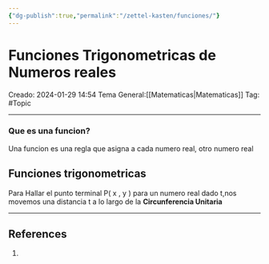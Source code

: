 ```yaml
---
{"dg-publish":true,"permalink":"/zettel-kasten/funciones/"}
---
```



# Funciones Trigonometricas de Numeros reales
Creado: 2024-01-29 14:54
Tema General:[[Matematicas\|Matematicas]]
Tag: #Topic


___
### Que es una funcion?

 Una funcion es una regla que asigna a cada numero real, otro numero real


## Funciones trigonometricas

<style> .container {font-family: sans-serif; text-align: center;} .button-wrapper button {z-index: 1;height: 40px; width: 100px; margin: 10px;padding: 5px;} .excalidraw .App-menu_top .buttonList { display: flex;} .excalidraw-wrapper { height: 800px; margin: 50px; position: relative;} :root[dir="ltr"] .excalidraw .layer-ui__wrapper .zen-mode-transition.App-menu_bottom--transition-left {transform: none;} </style><script src="https://cdn.jsdelivr.net/npm/react@17/umd/react.production.min.js"></script><script src="https://cdn.jsdelivr.net/npm/react-dom@17/umd/react-dom.production.min.js"></script><script type="text/javascript" src="https://cdn.jsdelivr.net/npm/@excalidraw/excalidraw@0/dist/excalidraw.production.min.js"></script><div id="Dibujo_Plano_Cartesianoexcalidraw.md1"></div><script>(function(){const InitialData={"type":"excalidraw","version":2,"source":"https://github.com/zsviczian/obsidian-excalidraw-plugin/releases/tag/1.9.24","elements":[{"type":"line","version":96,"versionNonce":222935666,"isDeleted":false,"id":"hQ-iH6MQ6k-PFwEZC4Xjh","fillStyle":"hachure","strokeWidth":1,"strokeStyle":"solid","roughness":1,"opacity":100,"angle":0,"x":-3.7370872497558594,"y":-188.65048217773438,"strokeColor":"#1e1e1e","backgroundColor":"transparent","width":2.19085693359375,"height":425.0327453613281,"seed":309581554,"groupIds":[],"frameId":null,"roundness":{"type":2},"boundElements":[],"updated":1706558292602,"link":null,"locked":false,"startBinding":null,"endBinding":null,"lastCommittedPoint":null,"startArrowhead":null,"endArrowhead":null,"points":[[0,0],[2.19085693359375,425.0327453613281]]},{"type":"line","version":121,"versionNonce":286973358,"isDeleted":false,"id":"6o_WyrWUwCzXMyQNx8g36","fillStyle":"hachure","strokeWidth":1,"strokeStyle":"solid","roughness":1,"opacity":100,"angle":0,"x":-216.9837303161621,"y":23.13555908203125,"strokeColor":"#1e1e1e","backgroundColor":"transparent","width":441.0992431640625,"height":2.190887451171875,"seed":287542318,"groupIds":[],"frameId":null,"roundness":{"type":2},"boundElements":[],"updated":1706558292602,"link":null,"locked":false,"startBinding":null,"endBinding":null,"lastCommittedPoint":null,"startArrowhead":null,"endArrowhead":null,"points":[[0,0],[441.0992431640625,2.190887451171875]]},{"type":"ellipse","version":163,"versionNonce":1699905198,"isDeleted":false,"id":"nAAZr0stSxpAcgJP0Dvyd","fillStyle":"hachure","strokeWidth":1,"strokeStyle":"solid","roughness":1,"opacity":100,"angle":0,"x":-127.15725326538086,"y":-112.69964599609375,"strokeColor":"#1e1e1e","backgroundColor":"transparent","width":257.064453125,"height":267.28863525390625,"seed":888096242,"groupIds":[],"frameId":null,"roundness":{"type":2},"boundElements":[],"updated":1706558297317,"link":null,"locked":false},{"type":"freedraw","version":45,"versionNonce":2094489134,"isDeleted":false,"id":"1d9Jg3kHmDn0g92foG3H0","fillStyle":"hachure","strokeWidth":0.5,"strokeStyle":"solid","roughness":1,"opacity":100,"angle":0,"x":129.90719985961914,"y":19.48406982421875,"strokeColor":"#1e1e1e","backgroundColor":"transparent","width":4.38177490234375,"height":17.527130126953125,"seed":1314186930,"groupIds":[],"frameId":null,"roundness":null,"boundElements":[],"updated":1706558301846,"link":null,"locked":false,"points":[[0,0],[0,2.190887451171875],[-0.73028564453125,2.92120361328125],[-1.4605712890625,4.381805419921875],[-1.4605712890625,5.842376708984375],[-1.4605712890625,7.302978515625],[-1.4605712890625,9.493865966796875],[-1.4605712890625,10.9544677734375],[-1.4605712890625,11.68475341796875],[-1.4605712890625,12.415069580078125],[-1.4605712890625,13.145355224609375],[-1.4605712890625,13.875640869140625],[-0.73028564453125,13.145355224609375],[-0.73028564453125,11.68475341796875],[-0.73028564453125,10.224151611328125],[0,8.03326416015625],[0.73028564453125,5.112091064453125],[0.73028564453125,4.381805419921875],[0.73028564453125,2.92120361328125],[0.73028564453125,2.190887451171875],[0.73028564453125,0.730316162109375],[0.73028564453125,0],[0.73028564453125,-0.73028564453125],[0.73028564453125,0],[0.73028564453125,2.190887451171875],[0.73028564453125,3.6514892578125],[0.73028564453125,6.57269287109375],[0.73028564453125,9.493865966796875],[0.73028564453125,10.9544677734375],[0.73028564453125,12.415069580078125],[0.73028564453125,14.60595703125],[0.73028564453125,16.0665283203125],[0.73028564453125,16.796844482421875],[1.46063232421875,16.796844482421875],[2.19091796875,14.60595703125],[2.19091796875,12.415069580078125],[2.92120361328125,10.224151611328125],[2.92120361328125,8.03326416015625],[2.92120361328125,4.381805419921875],[2.92120361328125,2.190887451171875],[2.92120361328125,0.730316162109375],[2.92120361328125,0],[0,0]],"lastCommittedPoint":null,"simulatePressure":true,"pressures":[]},{"type":"freedraw","version":34,"versionNonce":883946158,"isDeleted":false,"id":"m18o8DD_yCeYz9Cu3o0oX","fillStyle":"hachure","strokeWidth":0.5,"strokeStyle":"solid","roughness":1,"opacity":100,"angle":0,"x":-13.23092269897461,"y":-115.62081909179688,"strokeColor":"#1e1e1e","backgroundColor":"transparent","width":17.527099609375,"height":4.381805419921875,"seed":938745202,"groupIds":[],"frameId":null,"roundness":null,"boundElements":[],"updated":1706558302864,"link":null,"locked":false,"points":[[0,0],[0,0.730316162109375],[0.73028564453125,0.730316162109375],[2.19085693359375,0.730316162109375],[3.6514892578125,0.730316162109375],[4.38177490234375,0.730316162109375],[6.5726318359375,1.460601806640625],[9.49383544921875,1.460601806640625],[11.6846923828125,1.460601806640625],[13.8756103515625,2.190887451171875],[16.0665283203125,2.190887451171875],[16.79681396484375,2.190887451171875],[17.527099609375,2.92120361328125],[16.0665283203125,3.6514892578125],[14.60595703125,3.6514892578125],[13.14532470703125,3.6514892578125],[10.9544677734375,4.381805419921875],[9.49383544921875,4.381805419921875],[5.84234619140625,4.381805419921875],[5.112060546875,4.381805419921875],[3.6514892578125,4.381805419921875],[2.921142578125,4.381805419921875],[1.4605712890625,4.381805419921875],[2.19085693359375,3.6514892578125],[3.6514892578125,3.6514892578125],[6.5726318359375,3.6514892578125],[9.49383544921875,3.6514892578125],[10.22412109375,3.6514892578125],[13.8756103515625,3.6514892578125],[15.336181640625,3.6514892578125],[16.0665283203125,3.6514892578125],[16.79681396484375,3.6514892578125],[16.79681396484375,3.6514892578125]],"lastCommittedPoint":null,"simulatePressure":true,"pressures":[]},{"type":"freedraw","version":39,"versionNonce":2133797486,"isDeleted":false,"id":"DVruZyKOeeRo9rO2HP62z","fillStyle":"hachure","strokeWidth":0.5,"strokeStyle":"solid","roughness":1,"opacity":100,"angle":0,"x":-128.61782455444336,"y":18.02349853515625,"strokeColor":"#1e1e1e","backgroundColor":"transparent","width":5.112060546875,"height":16.79681396484375,"seed":546480370,"groupIds":[],"frameId":null,"roundness":null,"boundElements":[],"updated":1706558304207,"link":null,"locked":false,"points":[[0,0],[0,1.4605712890625],[0,2.190887451171875],[0,5.112060546875],[0,5.842376708984375],[0,7.302947998046875],[0,8.7635498046875],[0,10.954437255859375],[0,12.4150390625],[0,13.14532470703125],[0,13.875640869140625],[0,12.4150390625],[0.73028564453125,10.954437255859375],[0.73028564453125,9.49383544921875],[0.73028564453125,8.03326416015625],[0.73028564453125,2.921173095703125],[0.73028564453125,2.190887451171875],[0.73028564453125,-0.730316162109375],[0.73028564453125,-1.460601806640625],[0.73028564453125,-2.190887451171875],[0.73028564453125,-1.460601806640625],[0.73028564453125,0.73028564453125],[0.73028564453125,3.651458740234375],[1.4605712890625,7.302947998046875],[2.19091796875,10.224151611328125],[2.19091796875,11.684722900390625],[4.38177490234375,14.605926513671875],[5.112060546875,13.875640869140625],[5.112060546875,12.4150390625],[5.112060546875,10.224151611328125],[5.112060546875,6.572662353515625],[5.112060546875,2.921173095703125],[5.112060546875,2.190887451171875],[5.112060546875,-0.730316162109375],[5.112060546875,-1.460601806640625],[5.112060546875,-2.190887451171875],[0,0]],"lastCommittedPoint":null,"simulatePressure":true,"pressures":[]},{"type":"freedraw","version":39,"versionNonce":1354734126,"isDeleted":false,"id":"D0wz6ejQ90JsRjs4EYYIi","fillStyle":"hachure","strokeWidth":0.5,"strokeStyle":"solid","roughness":1,"opacity":100,"angle":0,"x":-11.77035140991211,"y":154.5889892578125,"strokeColor":"#1e1e1e","backgroundColor":"transparent","width":14.60595703125,"height":3.65142822265625,"seed":1332034866,"groupIds":[],"frameId":null,"roundness":null,"boundElements":[],"updated":1706558305242,"link":null,"locked":false,"points":[[0,0],[1.4605712890625,0],[2.92120361328125,0],[3.6514892578125,0],[4.38177490234375,0],[5.112060546875,0],[5.8424072265625,0],[8.03326416015625,0],[10.22412109375,-0.73028564453125],[11.68475341796875,-0.73028564453125],[13.1453857421875,-0.73028564453125],[13.8756103515625,-0.73028564453125],[13.1453857421875,-0.73028564453125],[10.9544677734375,-0.73028564453125],[8.7635498046875,-0.73028564453125],[7.302978515625,-0.73028564453125],[5.8424072265625,-0.73028564453125],[4.38177490234375,-0.73028564453125],[3.6514892578125,-0.73028564453125],[2.92120361328125,-0.73028564453125],[2.92120361328125,0],[4.38177490234375,0],[6.57269287109375,0],[8.03326416015625,0],[9.493896484375,0],[11.68475341796875,0],[12.4150390625,0],[13.8756103515625,0],[14.60595703125,0],[14.60595703125,0.73028564453125],[13.1453857421875,0.73028564453125],[12.4150390625,0.73028564453125],[10.9544677734375,0.73028564453125],[8.7635498046875,1.46063232421875],[8.03326416015625,2.19085693359375],[7.302978515625,2.921142578125],[0,0]],"lastCommittedPoint":null,"simulatePressure":true,"pressures":[]},{"type":"freedraw","version":30,"versionNonce":569406894,"isDeleted":false,"id":"JRoP5a6BVHwepBjaulqxH","fillStyle":"hachure","strokeWidth":0.5,"strokeStyle":"solid","roughness":1,"opacity":100,"angle":0,"x":135.74960708618164,"y":42.123291015625,"strokeColor":"#1e1e1e","backgroundColor":"transparent","width":7.30291748046875,"height":16.79681396484375,"seed":384639346,"groupIds":[],"frameId":null,"roundness":null,"boundElements":[],"updated":1706558306477,"link":null,"locked":false,"points":[[0,0],[0,0.73028564453125],[0,1.4605712890625],[0,2.190887451171875],[0.73028564453125,2.190887451171875],[1.4605712890625,2.190887451171875],[2.921142578125,2.190887451171875],[3.6514892578125,2.190887451171875],[4.38177490234375,1.4605712890625],[5.112060546875,1.4605712890625],[5.112060546875,0.73028564453125],[5.112060546875,0],[5.84234619140625,-1.460601806640625],[5.84234619140625,-2.190887451171875],[5.84234619140625,-2.92120361328125],[5.84234619140625,-3.6514892578125],[5.84234619140625,-2.92120361328125],[5.84234619140625,-2.190887451171875],[5.84234619140625,-0.730316162109375],[5.84234619140625,0.73028564453125],[5.84234619140625,1.4605712890625],[5.84234619140625,2.921173095703125],[5.84234619140625,4.38177490234375],[6.5726318359375,8.03326416015625],[6.5726318359375,9.49383544921875],[7.30291748046875,10.224151611328125],[7.30291748046875,12.4150390625],[7.30291748046875,13.14532470703125],[7.30291748046875,13.14532470703125]],"lastCommittedPoint":null,"simulatePressure":true,"pressures":[]},{"type":"freedraw","version":14,"versionNonce":826494254,"isDeleted":false,"id":"zH-T-URpwMIg2CVQ64Q1_","fillStyle":"hachure","strokeWidth":0.5,"strokeStyle":"solid","roughness":1,"opacity":100,"angle":0,"x":135.01926040649414,"y":54.538330078125,"strokeColor":"#1e1e1e","backgroundColor":"transparent","width":16.796875,"height":3.6514892578125,"seed":1638018546,"groupIds":[],"frameId":null,"roundness":null,"boundElements":[],"updated":1706558306754,"link":null,"locked":false,"points":[[0,0],[0.7303466796875,0],[2.19091796875,0],[4.3818359375,0],[5.8424072265625,0],[8.03326416015625,0],[9.493896484375,-0.730316162109375],[13.1453857421875,-1.460601806640625],[15.33624267578125,-2.190887451171875],[15.33624267578125,-2.92120361328125],[16.796875,-2.92120361328125],[16.796875,-3.6514892578125],[16.796875,-3.6514892578125]],"lastCommittedPoint":null,"simulatePressure":true,"pressures":[]},{"type":"freedraw","version":14,"versionNonce":891225262,"isDeleted":false,"id":"4sDBHrF3S_eHqJeUu_anE","fillStyle":"hachure","strokeWidth":0.5,"strokeStyle":"solid","roughness":1,"opacity":100,"angle":0,"x":-20.53390121459961,"y":-132.41763305664062,"strokeColor":"#1e1e1e","backgroundColor":"transparent","width":2.19085693359375,"height":12.4150390625,"seed":675970674,"groupIds":[],"frameId":null,"roundness":null,"boundElements":[],"updated":1706558308214,"link":null,"locked":false,"points":[[0,0],[0,2.190887451171875],[0.73028564453125,2.92120361328125],[1.4605712890625,5.112060546875],[1.4605712890625,7.302947998046875],[1.4605712890625,8.7635498046875],[1.4605712890625,10.22418212890625],[1.4605712890625,10.954437255859375],[1.4605712890625,11.68475341796875],[1.4605712890625,12.4150390625],[2.19085693359375,11.68475341796875],[2.19085693359375,10.22418212890625],[2.19085693359375,10.22418212890625]],"lastCommittedPoint":null,"simulatePressure":true,"pressures":[]},{"type":"freedraw","version":36,"versionNonce":1046480302,"isDeleted":false,"id":"VvqD8xgbIX2uz-Tc7YiQC","fillStyle":"hachure","strokeWidth":0.5,"strokeStyle":"solid","roughness":1,"opacity":100,"angle":0,"x":-26.37630844116211,"y":-130.95703125,"strokeColor":"#1e1e1e","backgroundColor":"transparent","width":18.2574462890625,"height":16.79681396484375,"seed":1883500274,"groupIds":[],"frameId":null,"roundness":null,"boundElements":[],"updated":1706558309166,"link":null,"locked":false,"points":[[0,0],[0,-0.730316162109375],[0.73028564453125,-1.460601806640625],[1.46063232421875,-2.190887451171875],[2.19097900390625,-2.190887451171875],[2.92120361328125,-2.92120361328125],[3.6514892578125,-4.381805419921875],[4.38177490234375,-5.112091064453125],[5.11212158203125,-5.842376708984375],[5.11212158203125,-5.112091064453125],[5.11212158203125,-3.6514892578125],[5.11212158203125,-1.460601806640625],[5.11212158203125,0.73028564453125],[5.8424072265625,0.73028564453125],[5.8424072265625,2.190887451171875],[6.57269287109375,3.651458740234375],[7.302978515625,5.84234619140625],[7.302978515625,7.302947998046875],[7.302978515625,8.033233642578125],[7.302978515625,8.763580322265625],[7.302978515625,9.49383544921875],[7.302978515625,10.224151611328125],[7.302978515625,10.954437255859375],[8.03326416015625,10.954437255859375],[8.7635498046875,10.954437255859375],[9.493896484375,10.954437255859375],[10.22418212890625,10.224151611328125],[10.9544677734375,10.224151611328125],[12.4150390625,8.763580322265625],[13.87567138671875,8.033233642578125],[16.0665283203125,8.033233642578125],[16.796875,8.033233642578125],[17.52716064453125,7.302947998046875],[18.2574462890625,7.302947998046875],[18.2574462890625,7.302947998046875]],"lastCommittedPoint":null,"simulatePressure":true,"pressures":[]},{"type":"freedraw","version":12,"versionNonce":1482993838,"isDeleted":false,"id":"ASkmpDWShGjeFrR7TxZKE","fillStyle":"hachure","strokeWidth":0.5,"strokeStyle":"solid","roughness":1,"opacity":100,"angle":0,"x":-157.09939193725586,"y":12.911407470703125,"strokeColor":"#1e1e1e","backgroundColor":"transparent","width":9.49383544921875,"height":1.460601806640625,"seed":235249138,"groupIds":[],"frameId":null,"roundness":null,"boundElements":[],"updated":1706558310112,"link":null,"locked":false,"points":[[0,0],[0.73028564453125,0],[2.921142578125,0],[4.38177490234375,0],[5.84234619140625,0],[7.302978515625,0],[8.03326416015625,0],[8.76361083984375,0],[9.49383544921875,-0.73028564453125],[9.49383544921875,-1.460601806640625],[9.49383544921875,-1.460601806640625]],"lastCommittedPoint":null,"simulatePressure":true,"pressures":[]},{"type":"freedraw","version":36,"versionNonce":96448942,"isDeleted":false,"id":"4J6FshDWPwDARTPirHz28","fillStyle":"hachure","strokeWidth":0.5,"strokeStyle":"solid","roughness":1,"opacity":100,"angle":0,"x":-142.4934959411621,"y":0.496368408203125,"strokeColor":"#1e1e1e","backgroundColor":"transparent","width":8.76361083984375,"height":24.09979248046875,"seed":2113700594,"groupIds":[],"frameId":null,"roundness":null,"boundElements":[],"updated":1706558310592,"link":null,"locked":false,"points":[[0,0],[0.7303466796875,0],[1.46063232421875,0],[2.19091796875,0],[3.6514892578125,0],[4.38177490234375,0],[5.8424072265625,0],[6.57269287109375,0],[7.302978515625,-0.73028564453125],[8.03326416015625,-1.460601806640625],[8.03326416015625,-2.190887451171875],[8.76361083984375,-3.6514892578125],[8.76361083984375,-4.38177490234375],[8.76361083984375,-2.92120361328125],[8.76361083984375,-1.460601806640625],[8.76361083984375,0.73028564453125],[8.03326416015625,2.190887451171875],[8.03326416015625,5.112060546875],[7.302978515625,8.03326416015625],[7.302978515625,10.224151611328125],[7.302978515625,11.68475341796875],[7.302978515625,14.605926513671875],[7.302978515625,16.79681396484375],[7.302978515625,18.257415771484375],[7.302978515625,18.987701416015625],[7.302978515625,19.718017578125],[6.57269287109375,19.718017578125],[5.8424072265625,19.718017578125],[5.11212158203125,18.987701416015625],[3.6514892578125,18.987701416015625],[2.92120361328125,17.527130126953125],[2.19091796875,17.527130126953125],[1.46063232421875,16.79681396484375],[0.7303466796875,16.79681396484375],[0.7303466796875,16.79681396484375]],"lastCommittedPoint":null,"simulatePressure":true,"pressures":[]},{"type":"freedraw","version":14,"versionNonce":1417251118,"isDeleted":false,"id":"B5ht7QKkW_xGmrnt0IqIg","fillStyle":"hachure","strokeWidth":0.5,"strokeStyle":"solid","roughness":1,"opacity":100,"angle":0,"x":-142.4934959411621,"y":16.562896728515625,"strokeColor":"#1e1e1e","backgroundColor":"transparent","width":16.06658935546875,"height":0.73028564453125,"seed":495202802,"groupIds":[],"frameId":null,"roundness":null,"boundElements":[],"updated":1706558310723,"link":null,"locked":false,"points":[[0,0],[0.7303466796875,0],[2.19091796875,0],[4.38177490234375,0],[5.8424072265625,0],[8.76361083984375,0],[9.493896484375,0],[10.9544677734375,0],[13.1453857421875,0],[13.87567138671875,0.73028564453125],[15.33624267578125,0.73028564453125],[16.06658935546875,0.73028564453125],[16.06658935546875,0.73028564453125]],"lastCommittedPoint":null,"simulatePressure":true,"pressures":[]},{"type":"freedraw","version":10,"versionNonce":809273262,"isDeleted":false,"id":"neQ8wbrUX36P3c9J7uG1q","fillStyle":"hachure","strokeWidth":0.5,"strokeStyle":"solid","roughness":1,"opacity":100,"angle":0,"x":-19.07332992553711,"y":175.03729248046875,"strokeColor":"#1e1e1e","backgroundColor":"transparent","width":10.9544677734375,"height":1.4605712890625,"seed":966099570,"groupIds":[],"frameId":null,"roundness":null,"boundElements":[],"updated":1706558311544,"link":null,"locked":false,"points":[[0,0],[2.19091796875,0],[3.6514892578125,0],[6.57269287109375,0],[7.302978515625,0],[10.22418212890625,0.73028564453125],[10.9544677734375,0.73028564453125],[10.9544677734375,1.4605712890625],[10.9544677734375,1.4605712890625]],"lastCommittedPoint":null,"simulatePressure":true,"pressures":[]},{"type":"freedraw","version":20,"versionNonce":1703814318,"isDeleted":false,"id":"nZ0ZjjHpmOeR_DD-BhAfe","fillStyle":"hachure","strokeWidth":0.5,"strokeStyle":"solid","roughness":1,"opacity":100,"angle":0,"x":-8.84914779663086,"y":169.92523193359375,"strokeColor":"#1e1e1e","backgroundColor":"transparent","width":5.112060546875,"height":13.87567138671875,"seed":1969650674,"groupIds":[],"frameId":null,"roundness":null,"boundElements":[],"updated":1706558312141,"link":null,"locked":false,"points":[[0,0],[0,-0.7303466796875],[0.73028564453125,-1.46063232421875],[1.4605712890625,-1.46063232421875],[2.19085693359375,-2.19091796875],[2.92120361328125,-2.921142578125],[2.92120361328125,-3.6514892578125],[3.6514892578125,-3.6514892578125],[3.6514892578125,-4.3818359375],[3.6514892578125,-2.921142578125],[3.6514892578125,-1.46063232421875],[3.6514892578125,0.73028564453125],[3.6514892578125,2.921142578125],[4.38177490234375,4.38177490234375],[4.38177490234375,6.5726318359375],[4.38177490234375,8.03326416015625],[4.38177490234375,8.7635498046875],[5.112060546875,9.49383544921875],[5.112060546875,9.49383544921875]],"lastCommittedPoint":null,"simulatePressure":true,"pressures":[]},{"type":"freedraw","version":12,"versionNonce":1547456430,"isDeleted":false,"id":"RnyBTsY3UbI69DT6Q6VOR","fillStyle":"hachure","strokeWidth":0.5,"strokeStyle":"solid","roughness":1,"opacity":100,"angle":0,"x":-10.30978012084961,"y":181.6099853515625,"strokeColor":"#1e1e1e","backgroundColor":"transparent","width":12.4150390625,"height":0.73028564453125,"seed":612028146,"groupIds":[],"frameId":null,"roundness":null,"boundElements":[],"updated":1706558312332,"link":null,"locked":false,"points":[[0,0],[0.7303466796875,0],[1.46063232421875,0],[2.92120361328125,0],[4.3818359375,0],[5.8424072265625,0],[8.0333251953125,0.73028564453125],[9.493896484375,0.73028564453125],[10.9544677734375,0.73028564453125],[12.4150390625,0.73028564453125],[12.4150390625,0.73028564453125]],"lastCommittedPoint":null,"simulatePressure":true,"pressures":[]},{"type":"freedraw","version":166,"versionNonce":357110962,"isDeleted":false,"id":"vETW5pdrWGwG0WEHsotGs","fillStyle":"hachure","strokeWidth":0.5,"strokeStyle":"solid","roughness":1,"opacity":100,"angle":0,"x":94.12265396118164,"y":-76.91510009765625,"strokeColor":"#e03131","backgroundColor":"transparent","width":7.302978515625,"height":14.60595703125,"seed":1274199086,"groupIds":[],"frameId":null,"roundness":null,"boundElements":[],"updated":1706558328899,"link":null,"locked":false,"points":[[0,0],[0,0.730316162109375],[0,1.460601806640625],[-0.73028564453125,1.460601806640625],[-0.73028564453125,2.19091796875],[-0.73028564453125,2.92120361328125],[-0.73028564453125,3.6514892578125],[-0.73028564453125,4.381805419921875],[-0.73028564453125,5.112091064453125],[0,5.112091064453125],[0,4.381805419921875],[0,2.92120361328125],[-0.73028564453125,2.19091796875],[-1.4605712890625,2.19091796875],[-2.921142578125,2.19091796875],[-2.921142578125,2.92120361328125],[-3.6514892578125,3.6514892578125],[-3.6514892578125,4.381805419921875],[-3.6514892578125,5.112091064453125],[-3.6514892578125,5.8424072265625],[-3.6514892578125,6.57269287109375],[-3.6514892578125,7.302978515625],[-2.921142578125,7.302978515625],[-2.19085693359375,7.302978515625],[-1.4605712890625,7.302978515625],[-0.73028564453125,7.302978515625],[-0.73028564453125,5.8424072265625],[-0.73028564453125,4.381805419921875],[-0.73028564453125,3.6514892578125],[-0.73028564453125,2.92120361328125],[-0.73028564453125,2.19091796875],[-1.4605712890625,2.19091796875],[-2.19085693359375,2.19091796875],[-2.921142578125,2.19091796875],[-3.6514892578125,2.19091796875],[-3.6514892578125,2.92120361328125],[-3.6514892578125,3.6514892578125],[-4.38177490234375,5.8424072265625],[-4.38177490234375,7.302978515625],[-4.38177490234375,8.03326416015625],[-4.38177490234375,9.493896484375],[-4.38177490234375,10.9544677734375],[-3.6514892578125,10.9544677734375],[-2.19085693359375,10.9544677734375],[-1.4605712890625,10.9544677734375],[-0.73028564453125,10.9544677734375],[-0.73028564453125,9.493896484375],[-0.73028564453125,8.763580322265625],[-0.73028564453125,7.302978515625],[-0.73028564453125,5.8424072265625],[-0.73028564453125,4.381805419921875],[-0.73028564453125,3.6514892578125],[-1.4605712890625,3.6514892578125],[-1.4605712890625,5.112091064453125],[-1.4605712890625,5.8424072265625],[-2.19085693359375,7.302978515625],[-2.19085693359375,8.03326416015625],[-2.19085693359375,8.763580322265625],[-2.19085693359375,9.493896484375],[-2.19085693359375,10.224151611328125],[-1.4605712890625,10.224151611328125],[-0.73028564453125,9.493896484375],[0,8.763580322265625],[0,8.03326416015625],[0,7.302978515625],[0,6.57269287109375],[0,5.8424072265625],[0,5.112091064453125],[0,4.381805419921875],[-1.4605712890625,3.6514892578125],[-2.19085693359375,3.6514892578125],[-2.921142578125,3.6514892578125],[-3.6514892578125,3.6514892578125],[-3.6514892578125,4.381805419921875],[-3.6514892578125,5.112091064453125],[-3.6514892578125,5.8424072265625],[-3.6514892578125,6.57269287109375],[-3.6514892578125,7.302978515625],[-3.6514892578125,8.763580322265625],[-2.19085693359375,8.763580322265625],[-1.4605712890625,8.763580322265625],[-0.73028564453125,8.763580322265625],[-0.73028564453125,8.03326416015625],[-0.73028564453125,7.302978515625],[-0.73028564453125,5.8424072265625],[-0.73028564453125,4.381805419921875],[-0.73028564453125,3.6514892578125],[-1.4605712890625,2.19091796875],[-2.19085693359375,2.19091796875],[-2.921142578125,2.19091796875],[-3.6514892578125,2.19091796875],[-4.38177490234375,3.6514892578125],[-4.38177490234375,4.381805419921875],[-4.38177490234375,5.8424072265625],[-4.38177490234375,7.302978515625],[-4.38177490234375,8.763580322265625],[-4.38177490234375,10.9544677734375],[-4.38177490234375,12.415069580078125],[-3.6514892578125,13.1453857421875],[-3.6514892578125,13.875640869140625],[-2.19085693359375,14.60595703125],[-0.73028564453125,14.60595703125],[-0.73028564453125,13.875640869140625],[0,13.1453857421875],[0,11.68475341796875],[0.73028564453125,9.493896484375],[0.73028564453125,8.03326416015625],[0.73028564453125,6.57269287109375],[0.73028564453125,5.8424072265625],[0.73028564453125,4.381805419921875],[0,4.381805419921875],[-0.73028564453125,4.381805419921875],[-1.4605712890625,4.381805419921875],[-2.19085693359375,4.381805419921875],[-3.6514892578125,5.112091064453125],[-3.6514892578125,5.8424072265625],[-3.6514892578125,7.302978515625],[-4.38177490234375,8.03326416015625],[-4.38177490234375,8.763580322265625],[-4.38177490234375,10.224151611328125],[-4.38177490234375,10.9544677734375],[-4.38177490234375,11.68475341796875],[-3.6514892578125,11.68475341796875],[-2.921142578125,12.415069580078125],[-2.19085693359375,12.415069580078125],[-1.4605712890625,12.415069580078125],[-0.73028564453125,12.415069580078125],[-0.73028564453125,11.68475341796875],[0,9.493896484375],[0.73028564453125,8.763580322265625],[0.73028564453125,8.03326416015625],[0.73028564453125,7.302978515625],[0.73028564453125,5.8424072265625],[0.73028564453125,4.381805419921875],[0.73028564453125,3.6514892578125],[0,2.92120361328125],[0,2.19091796875],[-0.73028564453125,2.19091796875],[-2.19085693359375,2.19091796875],[-2.921142578125,2.19091796875],[-3.6514892578125,2.19091796875],[-4.38177490234375,2.92120361328125],[-4.38177490234375,4.381805419921875],[-5.112060546875,5.112091064453125],[-5.112060546875,6.57269287109375],[-5.112060546875,8.763580322265625],[-5.112060546875,9.493896484375],[-4.38177490234375,10.9544677734375],[-3.6514892578125,11.68475341796875],[-2.19085693359375,12.415069580078125],[-0.73028564453125,12.415069580078125],[0.73028564453125,12.415069580078125],[1.46063232421875,11.68475341796875],[1.46063232421875,10.224151611328125],[1.46063232421875,9.493896484375],[2.19091796875,8.763580322265625],[2.19091796875,8.03326416015625],[2.19091796875,6.57269287109375],[2.19091796875,5.8424072265625],[2.19091796875,4.381805419921875],[1.46063232421875,4.381805419921875],[0.73028564453125,3.6514892578125],[0,3.6514892578125],[0,0]],"lastCommittedPoint":null,"simulatePressure":true,"pressures":[]},{"type":"freedraw","version":47,"versionNonce":2016073458,"isDeleted":false,"id":"T2tfDjqeQ-xL29JZ1ydHi","fillStyle":"hachure","strokeWidth":0.5,"strokeStyle":"solid","roughness":1,"opacity":100,"angle":0,"x":107.99832534790039,"y":-122.19345092773438,"strokeColor":"#e03131","backgroundColor":"transparent","width":12.4150390625,"height":28.4815673828125,"seed":1510353326,"groupIds":[],"frameId":null,"roundness":null,"boundElements":[],"updated":1706558337966,"link":null,"locked":false,"points":[[0,0],[0,2.921142578125],[0,3.651458740234375],[0,5.84234619140625],[0,11.684722900390625],[0.73028564453125,13.8756103515625],[0.73028564453125,17.527099609375],[0.73028564453125,19.717987060546875],[0.73028564453125,21.178558349609375],[0.73028564453125,22.63916015625],[0.73028564453125,19.717987060546875],[0.73028564453125,17.527099609375],[0.73028564453125,14.605926513671875],[0.73028564453125,10.954437255859375],[0.73028564453125,7.302947998046875],[0.73028564453125,2.921142578125],[0.73028564453125,0],[0.73028564453125,-1.46063232421875],[0.73028564453125,-4.381805419921875],[0.73028564453125,-5.11212158203125],[0.73028564453125,-5.8424072265625],[1.4605712890625,-5.8424072265625],[2.19085693359375,-5.8424072265625],[3.6514892578125,-5.8424072265625],[5.84234619140625,-5.8424072265625],[8.03326416015625,-4.381805419921875],[9.49383544921875,-2.921234130859375],[10.95440673828125,-2.19091796875],[11.68475341796875,-1.46063232421875],[12.4150390625,0],[12.4150390625,1.4605712890625],[12.4150390625,2.921142578125],[12.4150390625,3.651458740234375],[12.4150390625,5.112030029296875],[11.68475341796875,5.112030029296875],[10.22412109375,5.84234619140625],[9.49383544921875,6.5726318359375],[8.03326416015625,6.5726318359375],[7.302978515625,6.5726318359375],[5.84234619140625,6.5726318359375],[4.38177490234375,6.5726318359375],[4.38177490234375,5.84234619140625],[3.6514892578125,5.84234619140625],[2.921142578125,5.112030029296875],[0,0]],"lastCommittedPoint":null,"simulatePressure":true,"pressures":[]},{"type":"freedraw","version":28,"versionNonce":524621810,"isDeleted":false,"id":"9FA0ejc18LD6wSizaf_BP","fillStyle":"hachure","strokeWidth":0.5,"strokeStyle":"solid","roughness":1,"opacity":100,"angle":0,"x":132.8284034729004,"y":-122.19345092773438,"strokeColor":"#e03131","backgroundColor":"transparent","width":12.4150390625,"height":22.63916015625,"seed":1888645998,"groupIds":[],"frameId":null,"roundness":null,"boundElements":[],"updated":1706558338421,"link":null,"locked":false,"points":[[0,0],[-0.73028564453125,0],[-1.4605712890625,0],[-2.19091796875,0],[-2.92120361328125,1.4605712890625],[-4.38177490234375,2.921142578125],[-4.38177490234375,5.112030029296875],[-5.8424072265625,6.5726318359375],[-5.8424072265625,8.033233642578125],[-6.57269287109375,9.49383544921875],[-6.57269287109375,10.954437255859375],[-6.57269287109375,12.415008544921875],[-6.57269287109375,14.605926513671875],[-6.57269287109375,16.796783447265625],[-5.112060546875,18.9876708984375],[-5.112060546875,19.717987060546875],[-4.38177490234375,21.178558349609375],[-2.19091796875,22.63916015625],[-1.4605712890625,22.63916015625],[-0.73028564453125,22.63916015625],[0.73028564453125,22.63916015625],[2.19085693359375,22.63916015625],[3.6514892578125,21.90887451171875],[4.38177490234375,20.448272705078125],[5.84234619140625,18.257415771484375],[5.84234619140625,16.796783447265625],[5.84234619140625,16.796783447265625]],"lastCommittedPoint":null,"simulatePressure":true,"pressures":[]},{"type":"freedraw","version":19,"versionNonce":2083676466,"isDeleted":false,"id":"wo67Ovr8XeieZtQ-9d_sV","fillStyle":"hachure","strokeWidth":0.5,"strokeStyle":"solid","roughness":1,"opacity":100,"angle":0,"x":145.97372817993164,"y":-118.5419921875,"strokeColor":"#e03131","backgroundColor":"transparent","width":8.7635498046875,"height":11.684722900390625,"seed":207020654,"groupIds":[],"frameId":null,"roundness":null,"boundElements":[],"updated":1706558338741,"link":null,"locked":false,"points":[[0,0],[0,1.4605712890625],[0,2.190887451171875],[0,3.6514892578125],[0,5.842376708984375],[1.46063232421875,8.03326416015625],[1.46063232421875,8.7635498046875],[2.92120361328125,10.224151611328125],[2.92120361328125,10.9544677734375],[3.6514892578125,11.684722900390625],[4.38177490234375,11.684722900390625],[5.112060546875,11.684722900390625],[6.57269287109375,11.684722900390625],[7.302978515625,11.684722900390625],[8.03326416015625,10.9544677734375],[8.7635498046875,9.49383544921875],[8.7635498046875,7.302978515625],[8.7635498046875,7.302978515625]],"lastCommittedPoint":null,"simulatePressure":true,"pressures":[]},{"type":"freedraw","version":18,"versionNonce":906270898,"isDeleted":false,"id":"sC2wDiBiFeNzrS0_NyrZu","fillStyle":"hachure","strokeWidth":0.5,"strokeStyle":"solid","roughness":1,"opacity":100,"angle":0,"x":157.6584815979004,"y":-116.35110473632812,"strokeColor":"#e03131","backgroundColor":"transparent","width":13.8756103515625,"height":11.68475341796875,"seed":167933230,"groupIds":[],"frameId":null,"roundness":null,"boundElements":[],"updated":1706558338914,"link":null,"locked":false,"points":[[0,0],[-1.4605712890625,0],[-1.4605712890625,0.73028564453125],[-2.19085693359375,0.73028564453125],[-3.6514892578125,1.460601806640625],[-5.84234619140625,2.921173095703125],[-8.03326416015625,3.6514892578125],[-8.7635498046875,4.38177490234375],[-10.22412109375,5.112091064453125],[-10.9544677734375,5.842376708984375],[-12.4150390625,7.302947998046875],[-13.14532470703125,8.03326416015625],[-13.14532470703125,9.49383544921875],[-13.8756103515625,10.224151611328125],[-13.8756103515625,10.954437255859375],[-13.8756103515625,11.68475341796875],[-13.8756103515625,11.68475341796875]],"lastCommittedPoint":null,"simulatePressure":true,"pressures":[]},{"type":"freedraw","version":10,"versionNonce":26919474,"isDeleted":false,"id":"6_apsex8rPkvEWrCciMom","fillStyle":"hachure","strokeWidth":0.5,"strokeStyle":"solid","roughness":1,"opacity":100,"angle":0,"x":168.6129493713379,"y":-106.85726928710938,"strokeColor":"#e03131","backgroundColor":"transparent","width":2.92120361328125,"height":8.763580322265625,"seed":712861102,"groupIds":[],"frameId":null,"roundness":null,"boundElements":[],"updated":1706558339289,"link":null,"locked":false,"points":[[0,0],[0.73028564453125,2.19091796875],[0.73028564453125,3.6514892578125],[0,4.381805419921875],[-1.46063232421875,6.57269287109375],[-2.19091796875,7.302978515625],[-2.19091796875,8.03326416015625],[-2.19091796875,8.763580322265625],[-2.19091796875,8.763580322265625]],"lastCommittedPoint":null,"simulatePressure":true,"pressures":[]},{"type":"freedraw","version":16,"versionNonce":1136074290,"isDeleted":false,"id":"b15Twr9xgLLLBzZHD1wod","fillStyle":"hachure","strokeWidth":0.5,"strokeStyle":"solid","roughness":1,"opacity":100,"angle":0,"x":177.3764991760254,"y":-118.5419921875,"strokeColor":"#e03131","backgroundColor":"transparent","width":8.03326416015625,"height":8.03326416015625,"seed":594461742,"groupIds":[],"frameId":null,"roundness":null,"boundElements":[],"updated":1706558339686,"link":null,"locked":false,"points":[[0,0],[0.73028564453125,0],[1.4605712890625,1.4605712890625],[2.19091796875,2.921173095703125],[2.92120361328125,3.6514892578125],[3.6514892578125,5.112060546875],[4.38177490234375,5.842376708984375],[5.112060546875,6.572662353515625],[5.84234619140625,6.572662353515625],[5.84234619140625,7.302978515625],[6.57269287109375,7.302978515625],[6.57269287109375,8.03326416015625],[7.302978515625,8.03326416015625],[8.03326416015625,8.03326416015625],[8.03326416015625,8.03326416015625]],"lastCommittedPoint":null,"simulatePressure":true,"pressures":[]},{"type":"freedraw","version":14,"versionNonce":2022309554,"isDeleted":false,"id":"qC4misFKRqKwJpsK5C57b","fillStyle":"hachure","strokeWidth":0.5,"strokeStyle":"solid","roughness":1,"opacity":100,"angle":0,"x":190.52182388305664,"y":-116.35110473632812,"strokeColor":"#e03131","backgroundColor":"transparent","width":5.112060546875,"height":13.875640869140625,"seed":172599342,"groupIds":[],"frameId":null,"roundness":null,"boundElements":[],"updated":1706558339910,"link":null,"locked":false,"points":[[0,0],[0,0.73028564453125],[0,2.190887451171875],[-0.73028564453125,4.38177490234375],[-1.4605712890625,5.112091064453125],[-2.921142578125,7.302947998046875],[-2.921142578125,8.03326416015625],[-3.6514892578125,9.49383544921875],[-4.38177490234375,10.954437255859375],[-4.38177490234375,11.68475341796875],[-4.38177490234375,13.14532470703125],[-5.112060546875,13.875640869140625],[-5.112060546875,13.875640869140625]],"lastCommittedPoint":null,"simulatePressure":true,"pressures":[]},{"type":"freedraw","version":23,"versionNonce":903984882,"isDeleted":false,"id":"M1FZKVF8avAkpU91_mYuC","fillStyle":"hachure","strokeWidth":0.5,"strokeStyle":"solid","roughness":1,"opacity":100,"angle":0,"x":198.5550880432129,"y":-123.65408325195312,"strokeColor":"#e03131","backgroundColor":"transparent","width":8.03326416015625,"height":22.639190673828125,"seed":777658286,"groupIds":[],"frameId":null,"roundness":null,"boundElements":[],"updated":1706558340270,"link":null,"locked":false,"points":[[0,0],[0.73028564453125,0],[1.46063232421875,0],[2.19091796875,0],[2.92120361328125,0.73028564453125],[3.6514892578125,1.46063232421875],[5.11212158203125,2.92120361328125],[5.8424072265625,4.38177490234375],[6.57269287109375,6.572662353515625],[6.57269287109375,8.03326416015625],[6.57269287109375,9.493865966796875],[6.57269287109375,10.224151611328125],[6.57269287109375,11.68475341796875],[6.57269287109375,13.875640869140625],[6.57269287109375,15.33624267578125],[6.57269287109375,16.066558837890625],[5.11212158203125,17.527130126953125],[2.92120361328125,18.98773193359375],[0.73028564453125,21.178619384765625],[-0.73028564453125,22.639190673828125],[-1.4605712890625,22.639190673828125],[-1.4605712890625,22.639190673828125]],"lastCommittedPoint":null,"simulatePressure":true,"pressures":[]},{"id":"aOHAr8r2kJbQKURJ9nzNt","type":"freedraw","x":144.13048908350459,"y":16.884959925739565,"width":28.708243534482676,"height":82.09542110048491,"angle":0,"strokeColor":"#1971c2","backgroundColor":"transparent","fillStyle":"hachure","strokeWidth":0.5,"strokeStyle":"solid","roughness":1,"opacity":100,"groupIds":[],"frameId":null,"roundness":null,"seed":1037963246,"version":92,"versionNonce":1043829618,"isDeleted":false,"boundElements":null,"updated":1706558507834,"link":null,"locked":false,"points":[[0,0],[0,-0.5036663186961334],[0,-1.0073115907866566],[0.5036031788793025,-2.0146231815732847],[0.5036031788793025,-3.021913725754331],[0.5036031788793025,-4.532870588631482],[0.5036031788793025,-5.54018217941811],[0.5036031788793025,-7.051139042295262],[1.0072905441809326,-8.058450633081918],[1.0072905441809326,-9.56940749595907],[1.0072905441809326,-10.576719086745697],[1.0072905441809326,-12.591321221713372],[1.0072905441809326,-14.605944403286657],[1.0072905441809326,-15.613234947467674],[1.0072905441809326,-16.62054653825433],[1.0072905441809326,-17.62785812904096],[1.0072905441809326,-18.635169719827587],[1.0072905441809326,-20.14612658270474],[1.0072905441809326,-21.65708344558189],[1.0072905441809326,-24.175351899245697],[1.0072905441809326,-25.182642443426744],[1.0072905441809326,-26.189954034213372],[1.0072905441809326,-27.19724457839439],[0.5036031788793025,-29.211867759967674],[0.5036031788793025,-31.22649094154096],[0,-32.23378148572198],[-0.5036873653017437,-33.74475939520474],[-0.5036873653017437,-35.25571625808189],[-1.0072905441810462,-36.76667312095907],[-1.51097790948279,-37.77396366514009],[-1.51097790948279,-38.27762998383622],[-1.51097790948279,-40.292232118803895],[-2.01462318157337,-40.7958984375],[-2.518310546875,-42.810500572467674],[-3.02195581896558,-43.8178121632543],[-3.02195581896558,-44.82510270743535],[-3.02195581896558,-45.32876902613148],[-3.5255169046337187,-46.83972588900863],[-3.5255169046337187,-47.84703747979526],[-4.029246363146626,-49.35799434267241],[-4.5328916352370925,-50.36530593345907],[-4.5328916352370925,-51.37259647764009],[-5.540224272629416,-52.88355334051724],[-5.540224272629416,-53.890864931303895],[-6.547514816810349,-54.89815547548491],[-6.547514816810349,-55.401821794181046],[-7.554805360991395,-56.9127786570582],[-8.058492726293139,-57.920090247844826],[-8.058492726293139,-58.42373551993535],[-8.562053811961277,-59.43104711072198],[-9.065783270474185,-59.9346923828125],[-9.065783270474185,-60.43835870150863],[-10.073073814655231,-61.44567029229526],[-10.073073814655231,-62.45296083647631],[-10.576719086745697,-62.95662715517241],[-11.080322265625,-63.96391769935346],[-11.584051724138021,-64.97120824353448],[-12.591342268319067,-65.97854088092672],[-12.591342268319067,-66.48218615301724],[-13.094987540409534,-66.98585247171337],[-14.102320177801744,-67.99314301589439],[-14.605965449892324,-68.49680933459052],[-15.10961072198279,-69.00045460668105],[-16.62058863146558,-70.00774515086206],[-17.124233903556046,-70.5114114695582],[-17.627879175646626,-71.51872306034483],[-18.131524447737092,-71.51872306034483],[-19.138857085129303,-72.52601360452587],[-19.642502357219882,-72.52601360452587],[-20.14614762931035,-73.02967992322198],[-20.64979290140093,-73.5333251953125],[-21.15339608028023,-74.03699151400863],[-21.657083445581975,-74.03699151400863],[-21.657083445581975,-74.54063678609913],[-22.16077081088372,-75.04428205818965],[-22.664416082974185,-75.54794837688578],[-22.664416082974185,-76.05159364897628],[-23.671664533944067,-76.5552389210668],[-24.175351899245697,-77.56252946524785],[-25.18268453663802,-77.56252946524785],[-25.18268453663802,-78.06621683054956],[-25.686329808728487,-78.56986210264009],[-26.18993298760779,-79.07350737473061],[-26.693620352909534,-79.57717369342672],[-26.693620352909534,-80.08079791891163],[-27.197265625000057,-80.08079791891163],[-27.197265625000057,-80.58446423760776],[-27.197265625000057,-81.08813055630387],[-27.700952990301744,-81.59177582839439],[-27.700952990301744,-82.09542110048491],[-27.700952990301744,-82.09542110048491]],"pressures":[],"simulatePressure":true,"lastCommittedPoint":[-27.700952990301744,-82.09542110048491]},{"id":"n2JA_AweK5IoAFHSBbPPX","type":"freedraw","x":115.42228764223296,"y":-70.75064335416346,"width":8.562095905172384,"height":11.08036435883622,"angle":0,"strokeColor":"#1971c2","backgroundColor":"transparent","fillStyle":"hachure","strokeWidth":0.5,"strokeStyle":"solid","roughness":1,"opacity":100,"groupIds":[],"frameId":null,"roundness":null,"seed":61361902,"version":36,"versionNonce":1804665458,"isDeleted":false,"boundElements":null,"updated":1706558508581,"link":null,"locked":false,"points":[[0,0],[-1.00733263739221,0],[-1.5110200026939538,0],[-2.014665274784477,0],[-2.5182263604525588,0],[-3.0219558189654663,0],[-3.5256010910559894,0],[-4.0292463631465125,0],[-4.532933728448256,0],[-5.036494814116338,0],[-5.5402242726293025,0],[-6.043869544719826,0],[-6.043869544719826,0.5036452720905231],[-6.547514816810292,1.0072905441810462],[-6.547514816810292,1.5109568628771513],[-6.547514816810292,2.0146021349676744],[-6.043869544719826,2.518268453663808],[-5.5402242726293025,3.5255589978448256],[-4.532933728448256,3.5255589978448256],[-4.532933728448256,4.532870588631482],[-3.0219558189654663,5.036536907327587],[-3.0219558189654663,5.54018217941811],[-2.014665274784477,6.043827451508633],[-1.5110200026939538,7.051139042295262],[-1.00733263739221,7.051139042295262],[-0.5036873653016869,7.554805360991395],[-0.5036873653016869,8.058429586476308],[0,8.562095905172413],[0.5036031788793593,9.065741177262936],[0.5036031788793593,9.569386449353459],[1.0072484509698825,10.073073814655174],[1.5109358162715694,10.576698040140087],[2.0145810883620925,10.576698040140087],[2.0145810883620925,11.08036435883622],[2.0145810883620925,11.08036435883622]],"pressures":[],"simulatePressure":true,"lastCommittedPoint":[2.0145810883620925,11.08036435883622]},{"id":"irKzIo2XO5cza6MhwP6w6","type":"freedraw","x":112.9040612817804,"y":-71.25430967285956,"width":12.087570716594882,"height":6.547493770204738,"angle":0,"strokeColor":"#1971c2","backgroundColor":"transparent","fillStyle":"hachure","strokeWidth":0.5,"strokeStyle":"solid","roughness":1,"opacity":100,"groupIds":[],"frameId":null,"roundness":null,"seed":827928558,"version":22,"versionNonce":689692914,"isDeleted":false,"boundElements":null,"updated":1706558509079,"link":null,"locked":false,"points":[[0,0],[0.5035610856680819,0.503666318696105],[1.007206357758605,1.0073115907866281],[2.014538995150872,1.5109568628771513],[3.021829539331918,2.0146231815732563],[3.5254748114224412,2.5182684536637794],[4.532807448814651,2.5182684536637794],[5.5400979929956975,3.021934772359913],[6.547388537176744,4.029225316540931],[7.5547632677801175,4.029225316540931],[9.065656990840466,4.532891635237064],[9.56934435614221,5.036536907327587],[10.576634900323256,5.036536907327587],[11.080280172413836,5.540203226023692],[11.583925444504303,6.043848498114215],[11.583925444504303,6.547493770204738],[12.087570716594882,6.547493770204738],[11.583925444504303,6.547493770204738],[11.080280172413836,6.547493770204738],[10.576634900323256,6.547493770204738],[10.576634900323256,6.547493770204738]],"pressures":[],"simulatePressure":true,"lastCommittedPoint":[10.576634900323256,6.547493770204738]},{"id":"oYmL0H_nCdVsyi558fI1i","type":"freedraw","x":115.92589082111232,"y":-68.23237490049965,"width":18.63521181303878,"height":12.591321221713372,"angle":0,"strokeColor":"#1971c2","backgroundColor":"transparent","fillStyle":"hachure","strokeWidth":0.5,"strokeStyle":"solid","roughness":1,"opacity":100,"groupIds":[],"frameId":null,"roundness":null,"seed":1250707822,"version":105,"versionNonce":602392754,"isDeleted":false,"boundElements":null,"updated":1706558510402,"link":null,"locked":false,"points":[[0,0],[-0.5036031788793593,0],[-0.5036031788793593,0.5036452720905231],[-0.5036031788793593,1.0072905441810178],[-0.5036031788793593,2.0146021349676744],[-0.5036031788793593,3.5255589978448256],[-0.5036031788793593,4.532870588631454],[-0.5036031788793593,6.043827451508605],[-0.5036031788793593,7.051117995689651],[-0.5036031788793593,8.562095905172413],[-0.5036031788793593,9.56938644935343],[-0.5036031788793593,10.576698040140087],[-1.5109358162715694,10.073052768049564],[-2.014623181573313,9.56938644935343],[-2.5182684536638362,8.05842958647628],[-3.021829539331918,7.051117995689651],[-3.021829539331918,5.036536907327587],[-4.029204269935349,4.029204269935349],[-4.532849542025872,2.5182684536637794],[-4.532849542025872,1.5109568628771513],[-4.532849542025872,1.0072905441810178],[-5.036536907327616,0],[-5.036536907327616,-0.5036663186961334],[-4.532849542025872,0.5036452720905231],[-3.5255589978448256,2.0146021349676744],[-2.5182684536638362,3.0219137257543025],[-1.0072905441810462,5.036536907327587],[0.5036452720905231,6.547472723599128],[1.5109779094827331,8.05842958647628],[2.5182684536637794,8.562095905172413],[3.0219137257542457,9.56938644935343],[3.5255589978448256,10.576698040140087],[4.029246363146569,10.576698040140087],[4.532933728448199,11.080343312230582],[4.532933728448199,11.584009630926715],[4.532933728448199,11.080343312230582],[4.029246363146569,10.576698040140087],[4.029246363146569,9.065741177262936],[3.0219137257542457,8.05842958647628],[2.5182684536637794,6.043827451508605],[2.014665274784477,5.036536907327587],[1.5109779094827331,4.029204269935349],[0.5036452720905231,3.5255589978448256],[0.5036452720905231,2.5182684536637794],[-0.5036031788793593,2.0146021349676744],[-1.0072905441810462,1.5109568628771513],[-1.5109358162715694,1.0072905441810178],[-2.014623181573313,1.0072905441810178],[-2.014623181573313,0.5036452720905231],[-2.014623181573313,0],[-2.5182684536638362,0],[-3.021829539331918,-0.5036663186961334],[-3.021829539331918,-1.0073115907866566],[-2.5182684536638362,-1.0073115907866566],[-2.014623181573313,-1.0073115907866566],[-1.0072905441810462,-1.0073115907866566],[0,-1.0073115907866566],[1.5109779094827331,-1.0073115907866566],[2.5182684536637794,-1.0073115907866566],[4.029246363146569,-0.5036663186961334],[5.540182179418082,0],[6.547514816810292,0],[7.554805360991338,1.0072905441810178],[9.065741177262964,1.0072905441810178],[10.073073814655174,1.5109568628771513],[10.57671908674564,2.0146021349676744],[11.584009630926687,2.0146021349676744],[12.087739089439594,2.0146021349676744],[12.087739089439594,2.5182684536637794],[11.08036435883622,2.5182684536637794],[9.569470635775872,2.5182684536637794],[8.562095905172384,2.5182684536637794],[7.554805360991338,2.5182684536637794],[5.540182179418082,2.5182684536637794],[4.532933728448199,2.5182684536637794],[2.5182684536637794,2.0146021349676744],[0.5036452720905231,1.5109568628771513],[-1.5109358162715694,1.5109568628771513],[-3.5255589978448256,1.0072905441810178],[-5.036536907327616,0.5036452720905231],[-5.5400979929956975,0.5036452720905231],[-6.043827451508662,0.5036452720905231],[-6.547472723599185,0],[-6.043827451508662,0],[-5.036536907327616,0],[-4.532849542025872,0.5036452720905231],[-3.5255589978448256,0.5036452720905231],[-2.5182684536638362,1.0072905441810178],[-2.014623181573313,1.0072905441810178],[0,1.5109568628771513],[1.00733263739221,2.0146021349676744],[2.014665274784477,2.0146021349676744],[3.0219137257542457,3.0219137257543025],[3.5255589978448256,3.5255589978448256],[4.029246363146569,3.5255589978448256],[4.029246363146569,4.029204269935349],[4.029246363146569,4.532870588631454],[3.5255589978448256,4.532870588631454],[3.0219137257542457,4.029204269935349],[2.5182684536637794,4.029204269935349],[2.014665274784477,3.5255589978448256],[2.014665274784477,3.0219137257543025],[0,0]],"pressures":[],"simulatePressure":true,"lastCommittedPoint":[2.014665274784477,3.0219137257543025]},{"id":"1T77Uv7GXBNowfiFjx3Sk","type":"freedraw","x":158.73641244018552,"y":-33.98399127981,"width":9.569470635775929,"height":2.5182684536637794,"angle":0,"strokeColor":"#1971c2","backgroundColor":"transparent","fillStyle":"hachure","strokeWidth":0.5,"strokeStyle":"solid","roughness":1,"opacity":100,"groupIds":[],"frameId":null,"roundness":null,"seed":237712814,"version":12,"versionNonce":1267502514,"isDeleted":false,"boundElements":null,"updated":1706558510991,"link":null,"locked":false,"points":[[0,0],[1.0072905441810462,0.5036452720904947],[2.0146652747845337,1.0073326373922384],[3.0218716325431387,1.0073326373922384],[5.0365369073276725,1.5109568628771513],[5.540140086206975,2.0146231815732563],[7.0512021821120925,2.0146231815732563],[7.554805360991395,2.0146231815732563],[8.562095905172441,2.5182684536637794],[9.569470635775929,2.5182684536637794],[9.569470635775929,2.5182684536637794]],"pressures":[],"simulatePressure":true,"lastCommittedPoint":[9.569470635775929,2.5182684536637794]},{"id":"Y9tFxYcau8wtEc5Vx8joX","type":"freedraw","x":163.7729493475132,"y":-43.049732457072935,"width":3.5255589978448825,"height":19.642460264008605,"angle":0,"strokeColor":"#1971c2","backgroundColor":"transparent","fillStyle":"hachure","strokeWidth":0.5,"strokeStyle":"solid","roughness":1,"opacity":100,"groupIds":[],"frameId":null,"roundness":null,"seed":1189601454,"version":19,"versionNonce":395128562,"isDeleted":false,"boundElements":null,"updated":1706558511285,"link":null,"locked":false,"points":[[0,0],[-0.5036031788793025,0.5036452720905231],[-1.0072905441810462,1.0072905441810178],[-1.0072905441810462,1.5109568628771513],[-1.51097790948279,2.5182684536637794],[-2.0146652747845337,4.029204269935349],[-2.5182684536638362,4.532870588631454],[-3.5255589978448825,7.554805360991367],[-3.5255589978448825,10.073073814655174],[-3.5255589978448825,10.576698040140087],[-3.5255589978448825,13.59861176589439],[-3.5255589978448825,15.109589675377151],[-3.5255589978448825,16.620546538254303],[-3.5255589978448825,17.62785812904093],[-3.5255589978448825,18.635148673221977],[-3.0218716325431387,19.1387939453125],[-2.5182684536638362,19.642460264008605],[-2.5182684536638362,19.642460264008605]],"pressures":[],"simulatePressure":true,"lastCommittedPoint":[-2.5182684536638362,19.642460264008605]},{"id":"MK1eMp0LwFHgR_0wxr27N","type":"freedraw","x":-0.4179349466678559,"y":26.454367421698606,"width":12.591342268318954,"height":11.584030677532326,"angle":0,"strokeColor":"#1971c2","backgroundColor":"transparent","fillStyle":"hachure","strokeWidth":0.5,"strokeStyle":"solid","roughness":1,"opacity":100,"groupIds":[],"frameId":null,"roundness":null,"seed":620534638,"version":16,"versionNonce":1356335858,"isDeleted":false,"boundElements":null,"updated":1706558515845,"link":null,"locked":false,"points":[[0,0],[0,-0.5036663186961334],[0.5036452720905231,-0.5036663186961334],[1.5109779094827331,-1.5109568628771513],[2.5182684536637794,-2.5182684536637794],[3.0219137257543025,-3.0219137257543025],[4.532891635237036,-4.029225316540959],[5.540182179418082,-4.532891635237064],[7.051160088900872,-5.54018217941811],[8.562095905172384,-7.051139042295262],[9.569428542564651,-8.05845063308189],[10.576719086745697,-9.065762223868546],[11.584009630926744,-10.073073814655174],[12.591342268318954,-11.584030677532326],[12.591342268318954,-11.584030677532326]],"pressures":[],"simulatePressure":true,"lastCommittedPoint":[12.591342268318954,-11.584030677532326]},{"id":"TLFbtdN7VOvAIRgxAe3AJ","type":"freedraw","x":26.27568540624162,"y":2.2790155224529087,"width":9.065741177262908,"height":9.569407495959041,"angle":0,"strokeColor":"#1971c2","backgroundColor":"transparent","fillStyle":"hachure","strokeWidth":0.5,"strokeStyle":"solid","roughness":1,"opacity":100,"groupIds":[],"frameId":null,"roundness":null,"seed":1772158830,"version":18,"versionNonce":1552896626,"isDeleted":false,"boundElements":null,"updated":1706558516197,"link":null,"locked":false,"points":[[0,0],[1.0072905441810462,-0.5036452720904947],[1.0072905441810462,-1.0072905441810178],[2.0146231815732563,-1.0072905441810178],[2.5182684536637794,-1.5109568628771513],[3.5255589978448256,-2.5182684536637794],[5.036536907327559,-3.0219137257543025],[5.540182179418082,-3.5255589978448256],[6.547472723599128,-5.036515860721977],[7.051117995689651,-5.540182179418082],[7.554805360991395,-6.043827451508605],[8.058450633081918,-7.554763267780174],[8.562095905172384,-8.05845063308189],[8.562095905172384,-8.562095905172413],[9.065741177262908,-9.065741177262908],[9.065741177262908,-9.569407495959041],[9.065741177262908,-9.569407495959041]],"pressures":[],"simulatePressure":true,"lastCommittedPoint":[9.065741177262908,-9.569407495959041]},{"id":"OWwescXsaTTpWz3WJ80Kx","type":"freedraw","x":55.9912194849054,"y":-23.910938511760435,"width":8.562095905172441,"height":7.051139042295262,"angle":0,"strokeColor":"#1971c2","backgroundColor":"transparent","fillStyle":"hachure","strokeWidth":0.5,"strokeStyle":"solid","roughness":1,"opacity":100,"groupIds":[],"frameId":null,"roundness":null,"seed":1691475950,"version":13,"versionNonce":2045753650,"isDeleted":false,"boundElements":null,"updated":1706558516525,"link":null,"locked":false,"points":[[0,0],[1.0072905441810462,-1.0072905441810462],[2.0145810883620925,-2.0146021349676744],[2.5182684536637794,-2.0146021349676744],[3.5255589978448256,-3.0219137257543025],[4.029204269935349,-3.5255589978448256],[5.036494814116395,-4.029204269935349],[5.540182179418082,-4.532870588631482],[6.547472723599128,-5.54018217941811],[7.554763267780174,-6.547472723599128],[8.562095905172441,-7.051139042295262],[8.562095905172441,-7.051139042295262]],"pressures":[],"simulatePressure":true,"lastCommittedPoint":[8.562095905172441,-7.051139042295262]},{"id":"r4d5JXNx_tLNrhX78YFFe","type":"freedraw","x":74.6263471115218,"y":-42.54608718498241,"width":9.065783270474128,"height":6.043827451508633,"angle":0,"strokeColor":"#1971c2","backgroundColor":"transparent","fillStyle":"hachure","strokeWidth":0.5,"strokeStyle":"solid","roughness":1,"opacity":100,"groupIds":[],"frameId":null,"roundness":null,"seed":1688313134,"version":16,"versionNonce":2008945970,"isDeleted":false,"boundElements":null,"updated":1706558516816,"link":null,"locked":false,"points":[[0,0],[0.5036873653016869,-0.5036452720905231],[1.00733263739221,-0.5036452720905231],[1.00733263739221,-1.0073115907866566],[1.5109779094827331,-1.5109568628771513],[2.5182684536637794,-2.0146231815732847],[3.5256010910560462,-2.0146231815732847],[4.0292463631465125,-3.021913725754331],[5.036536907327559,-3.525580044450436],[6.043827451508605,-4.029225316540959],[7.554805360991395,-4.532870588631482],[8.058534819504303,-5.036536907327587],[8.562095905172384,-6.043827451508633],[9.065783270474128,-6.043827451508633],[9.065783270474128,-6.043827451508633]],"pressures":[],"simulatePressure":true,"lastCommittedPoint":[9.065783270474128,-6.043827451508633]}],"appState":{"theme":"light","viewBackgroundColor":"#ffffff","currentItemStrokeColor":"#1971c2","currentItemBackgroundColor":"transparent","currentItemFillStyle":"hachure","currentItemStrokeWidth":0.5,"currentItemStrokeStyle":"solid","currentItemRoughness":1,"currentItemOpacity":100,"currentItemFontFamily":1,"currentItemFontSize":20,"currentItemTextAlign":"left","currentItemStartArrowhead":null,"currentItemEndArrowhead":"arrow","scrollX":395.0535971570665,"scrollY":206.41428492205137,"zoom":{"value":1.4500000000000002},"currentItemRoundness":"round","gridSize":null,"gridColor":{"Bold":"#C9C9C9FF","Regular":"#EDEDEDFF"},"currentStrokeOptions":null,"previousGridSize":null,"frameRendering":{"enabled":true,"clip":true,"name":true,"outline":true}},"files":{}};InitialData.scrollToContent=true;App=()=>{const e=React.useRef(null),t=React.useRef(null),[n,i]=React.useState({width:void 0,height:void 0});return React.useEffect(()=>{i({width:t.current.getBoundingClientRect().width,height:t.current.getBoundingClientRect().height});const e=()=>{i({width:t.current.getBoundingClientRect().width,height:t.current.getBoundingClientRect().height})};return window.addEventListener("resize",e),()=>window.removeEventListener("resize",e)},[t]),React.createElement(React.Fragment,null,React.createElement("div",{className:"excalidraw-wrapper",ref:t},React.createElement(ExcalidrawLib.Excalidraw,{ref:e,width:n.width,height:n.height,initialData:InitialData,viewModeEnabled:!0,zenModeEnabled:!0,gridModeEnabled:!1})))},excalidrawWrapper=document.getElementById("Dibujo_Plano_Cartesianoexcalidraw.md1");ReactDOM.render(React.createElement(App),excalidrawWrapper);})();</script>

Para Hallar el punto terminal P( x , y ) para un numero real dado t,nos movemos una distancia t a lo largo de la **Circunferencia Unitaria**

___
## References
1.